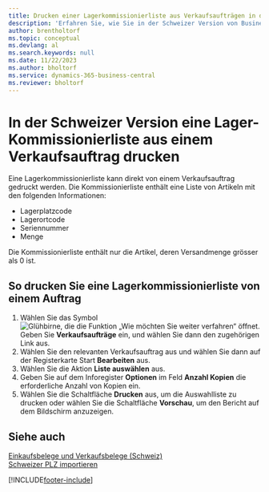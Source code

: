 ```yaml
---
title: Drucken einer Lagerkommissionierliste aus Verkaufsaufträgen in der Schweiz
description: 'Erfahren Sie, wie Sie in der Schweizer Version von Business Central eine Lagerkommissionierliste direkt aus einem Verkaufsauftrag drucken.'
author: brentholtorf
ms.topic: conceptual
ms.devlang: al
ms.search.keywords: null
ms.date: 11/22/2023
ms.author: bholtorf
ms.service: dynamics-365-business-central
ms.reviewer: bholtorf
---
```

# In der Schweizer Version eine Lager-Kommissionierliste aus einem Verkaufsauftrag drucken

Eine Lagerkommissionierliste kann direkt von einem Verkaufsauftrag gedruckt werden. Die Kommissionierliste enthält eine Liste von Artikeln mit den folgenden Informationen:  

- Lagerplatzcode  
- Lagerortcode  
- Seriennummer  
- Menge  

Die Kommissionierliste enthält nur die Artikel, deren Versandmenge grösser als 0 ist.  

## So drucken Sie eine Lagerkommissionierliste von einem Auftrag  

1. Wählen Sie das Symbol ![Glühbirne, die die Funktion „Wie möchten Sie weiter verfahren“ öffnet.](../../media/ui-search/search_small.png "Tell me-Funktion") Geben Sie **Verkaufsaufträge** ein, und wählen Sie dann den zugehörigen Link aus.  
2. Wählen Sie den relevanten Verkaufsauftrag aus und wählen Sie dann auf der Registerkarte Start **Bearbeiten** aus.  
3. Wählen Sie die Aktion **Liste auswählen** aus.  
4. Geben Sie auf dem Inforegister **Optionen** im Feld **Anzahl Kopien** die erforderliche Anzahl von Kopien ein.  
5. Wählen Sie die Schaltfläche **Drucken** aus, um die Auswahlliste zu drucken oder wählen Sie die Schaltfläche **Vorschau**, um den Bericht auf dem Bildschirm anzuzeigen.  

## Siehe auch 

[Einkaufsbelege und Verkaufsbelege (Schweiz)](swiss-purchase-documents-and-sales-documents.md)  
[Schweizer PLZ importieren](how-to-import-swiss-post-codes.md)  


[!INCLUDE[footer-include](../../includes/footer-banner.md)]